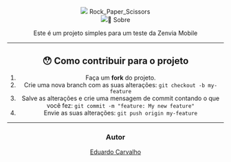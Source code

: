 


<div align="center">
    <img src="https://use
</div>

<br />



---


<h2 align="center">
   Rock_Paper_Scissors
</h2>
<div align="center">
 <img src="https:/
</div>


## 📖 Sobre 

Este é um projeto simples para um teste da Zenvia Mobile 





---


## 😯 Como contribuir para o projeto


1. Faça um **fork** do projeto.
2. Crie uma nova branch com as suas alterações: `git checkout -b my-feature`
3. Salve as alterações e crie uma mensagem de commit contando o que você fez: `git commit -m "feature: My new feature"`
4. Envie as suas alterações: `git push origin my-feature`



---


### Autor



[Eduardo Carvalho](https://github.com/eduardocarvalhojunior)
